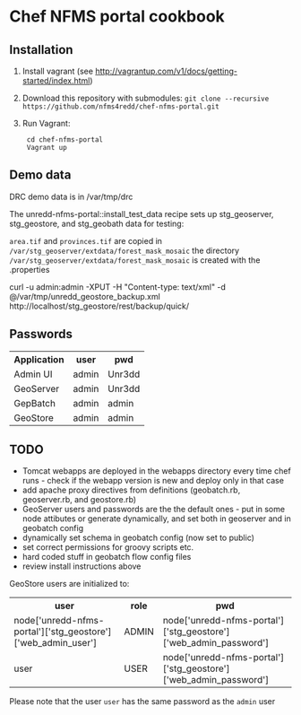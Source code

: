 # Chef NFMS portal cookbook

## Installation

1. Install vagrant (see http://vagrantup.com/v1/docs/getting-started/index.html)
2. Download this repository with submodules: ``git clone --recursive https://github.com/nfms4redd/chef-nfms-portal.git``
3. Run Vagrant:

        cd chef-nfms-portal
        Vagrant up


## Demo data

DRC demo data is in /var/tmp/drc

The unredd-nfms-portal::install_test_data recipe sets up stg_geoserver, stg_geostore, and stg_geobath data for testing:

``area.tif`` and ``provinces.tif`` are copied in ``/var/stg_geoserver/extdata/forest_mask_mosaic``
the directory ``/var/stg_geoserver/extdata/forest_mask_mosaic`` is created with the .properties

curl -u admin:admin -XPUT -H "Content-type: text/xml" -d @/var/tmp/unredd_geostore_backup.xml http://localhost/stg_geostore/rest/backup/quick/


## Passwords

<table>
  <tr>
    <th>Application</th>
    <th>user</th>
    <th>pwd</th>
  </tr>
  <tr>
    <td>Admin UI</td>
    <td>admin</td>
    <td>Unr3dd</td>
  </tr>
  <tr>
    <td>GeoServer</td>
    <td>admin</td>
    <td>Unr3dd</td>
  <tr>
  <tr>
    <td>GepBatch</td>
    <td>admin</td>
    <td>admin</td>
  <tr>
  <tr>
    <td>GeoStore</td>
    <td>admin</td>
    <td>admin</td>
  <tr>
</table>


## TODO

* Tomcat webapps are deployed in the webapps directory every time chef runs -  check if the webapp version is new and deploy only in that case
* add apache proxy directives from definitions (geobatch.rb, geoserver.rb, and geostore.rb)
* GeoServer users and passwords are the the default ones - put in some node attibutes or generate dynamically, and set both in geoserver and in geobatch config
* dynamically set schema in geobatch config (now set to public)
* set correct permissions for groovy scripts etc.
* hard coded stuff in geobatch flow config files
* review install instructions above



GeoStore users are initialized to:

<table>
  <tr>
    <th>user</th>
    <th>role</th>
    <th>pwd</th>
  </tr>
  <tr>
    <td>node['unredd-nfms-portal']['stg_geostore']['web_admin_user']</td>
    <td>ADMIN</td>
    <td>node['unredd-nfms-portal']['stg_geostore']['web_admin_password']</td>
  </tr>
  <tr>
    <td>user</td>
    <td>USER</td>
    <td>node['unredd-nfms-portal']['stg_geostore']['web_admin_password']</td>
  <tr>
</table>

Please note that the user `user` has the same password as the `admin` user
